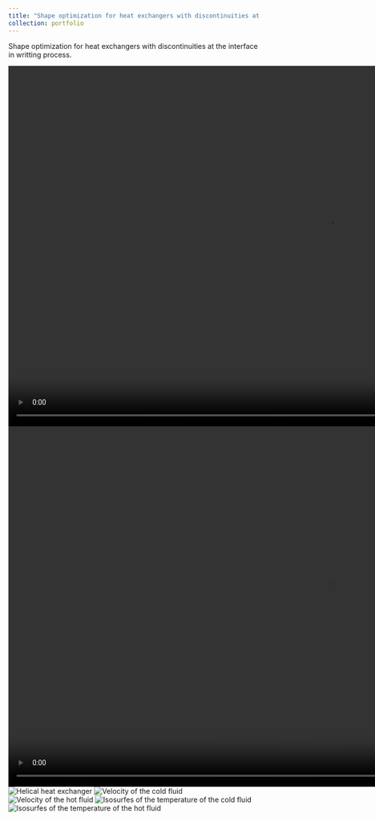 ```yaml
---
title: "Shape optimization for heat exchangers with discontinuities at the interface "
collection: portfolio
---
```


Shape optimization for heat exchangers with discontinuities at the interface  in writting process.

<video width="1280" height="720" controls>
    <source src="/videos/HETemperatureCylinderX.mp4" type="video/mp4">
</video>

<video width="1280" height="720" controls>
    <source src="/videos/HETemperatureCylinderY.mp4" type="video/mp4">
</video>

<img src="images/T0CaseHelix.png" alt="Helical heat exchanger" class="inline"/>

<img src="images/T0ColdHelixNvidiaIndex.png" alt="Velocity of the cold fluid" class="inline"/>

<img src="images/T0HotHelixNvidiaIndex.png" alt="Velocity of the hot fluid" class="inline"/>

<img src="https://github.com/RodrigoZelada/rodrigozelada.github.io/blob/master/images/ColdVelocityCaseHelix.png" alt="Isosurfes of the temperature of the cold fluid" >

<img src="images/HotVelocityCaseHelix.png" alt="Isosurfes of the temperature of the hot fluid" class="inline"/>